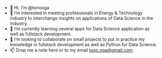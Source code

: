 - 👋 Hi, I’m @tonooga
- 👀 I’m interested in meeting professionals in Energy & Technology industry to interchange insights on applications of Data Science in the industry.
- 🌱 I’m currently learning several apps for Data Science application as well as fullstack development.
- 💞️ I’m looking to collaborate on small projects to put in practice my knowledge in fullstack development as well as Python for Data Science.
- 📫 Drop me a note here or to my email tono.oga@gmail.com

<!---
tonooga/tonooga is a ✨ special ✨ repository because its `README.md` (this file) appears on your GitHub profile.
You can click the Preview link to take a look at your changes.
--->
